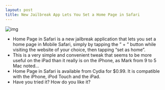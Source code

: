 ```yaml
---
layout: post
title: New Jailbreak App Lets You Set a Home Page in Safari
---
```

![img](http://media.idownloadblog.com/wp-content/uploads/2010/09/Home-Page-in-Safari.png)
* Home Page in Safari is a new jailbreak application that lets you set a home page in Mobile Safari, simply by tapping the ” + ” button while visiting the website of your choice, then tapping “set as home”.
* This is a very simple and convenient tweak that seems to be more useful on the iPad than it really is on the iPhone, as Mark from 9 to 5 Mac noted…
* Home Page in Safari is available from Cydia for $0.99. It is compatible with the iPhone, iPod Touch and the iPad.
* Have you tried it? How do you like it?

